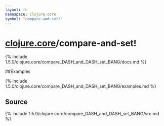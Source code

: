 ```yaml
---
layout: fn
namespace: clojure.core
symbol: "compare-and-set!"
---
```


# [clojure.core](../)/compare-and-set!

{% include 1.5.0/clojure.core/compare_DASH_and_DASH_set_BANG/docs.md %}

##Examples

{% include 1.5.0/clojure.core/compare_DASH_and_DASH_set_BANG/examples.md %}
## Source
{% include 1.5.0/clojure.core/compare_DASH_and_DASH_set_BANG/src.md %}

